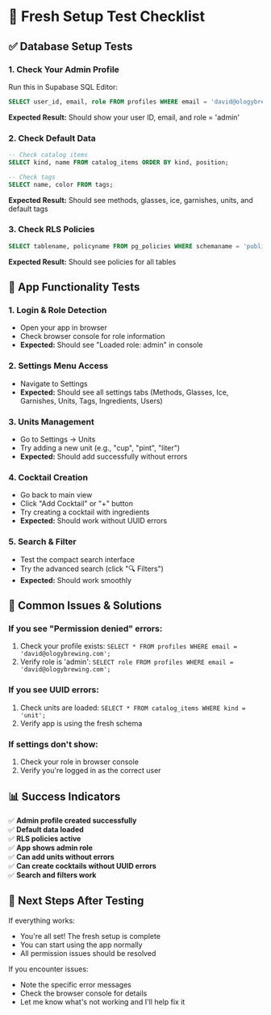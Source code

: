 # 🧪 Fresh Setup Test Checklist

## ✅ Database Setup Tests

### 1. **Check Your Admin Profile**
Run this in Supabase SQL Editor:
```sql
SELECT user_id, email, role FROM profiles WHERE email = 'david@ologybrewing.com';
```
**Expected Result:** Should show your user ID, email, and role = 'admin'

### 2. **Check Default Data**
```sql
-- Check catalog items
SELECT kind, name FROM catalog_items ORDER BY kind, position;

-- Check tags
SELECT name, color FROM tags;
```
**Expected Result:** Should see methods, glasses, ice, garnishes, units, and default tags

### 3. **Check RLS Policies**
```sql
SELECT tablename, policyname FROM pg_policies WHERE schemaname = 'public';
```
**Expected Result:** Should see policies for all tables

## 🚀 App Functionality Tests

### 1. **Login & Role Detection**
- Open your app in browser
- Check browser console for role information
- **Expected:** Should see "Loaded role: admin" in console

### 2. **Settings Menu Access**
- Navigate to Settings
- **Expected:** Should see all settings tabs (Methods, Glasses, Ice, Garnishes, Units, Tags, Ingredients, Users)

### 3. **Units Management**
- Go to Settings → Units
- Try adding a new unit (e.g., "cup", "pint", "liter")
- **Expected:** Should add successfully without errors

### 4. **Cocktail Creation**
- Go back to main view
- Click "Add Cocktail" or "+" button
- Try creating a cocktail with ingredients
- **Expected:** Should work without UUID errors

### 5. **Search & Filter**
- Test the compact search interface
- Try the advanced search (click "🔍 Filters")
- **Expected:** Should work smoothly

## 🐛 Common Issues & Solutions

### If you see "Permission denied" errors:
1. Check your profile exists: `SELECT * FROM profiles WHERE email = 'david@ologybrewing.com';`
2. Verify role is 'admin': `SELECT role FROM profiles WHERE email = 'david@ologybrewing.com';`

### If you see UUID errors:
1. Check units are loaded: `SELECT * FROM catalog_items WHERE kind = 'unit';`
2. Verify app is using the fresh schema

### If settings don't show:
1. Check your role in browser console
2. Verify you're logged in as the correct user

## 📊 Success Indicators

✅ **Admin profile created successfully**  
✅ **Default data loaded**  
✅ **RLS policies active**  
✅ **App shows admin role**  
✅ **Can add units without errors**  
✅ **Can create cocktails without UUID errors**  
✅ **Search and filters work**  

## 🎯 Next Steps After Testing

If everything works:
- You're all set! The fresh setup is complete
- You can start using the app normally
- All permission issues should be resolved

If you encounter issues:
- Note the specific error messages
- Check the browser console for details
- Let me know what's not working and I'll help fix it
